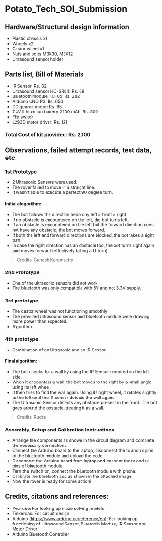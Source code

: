 # Potato_Tech_SOI_Submission

## Hardware/Structural design information
- Plastic chassis x1
- Wheels x2
- Castor wheel x1
- Nuts and bolts M3X30, M3X12
- Ultrasound sensor holder

## Parts list, Bill of Materials
- IR Sensor: Rs. 32 
- Ultrasound sensor HC-SR04: Rs. 68
- Bluetooth module HC-05: Rs. 282
- Arduino UNO R3: Rs. 650
- DC geared motor: Rs. 65
- 7.4V lithium ion battery 2200 mAh: Rs. 500 
- Flip switch
- L293D motor driver: Rs. 121
### Total Cost of kit provided: Rs. 2000

## Observations, failed attempt records, test data, etc.
### 1st Prototype 
- 2 Ultrasonic Sensors were used.
- The rover failed to move in a straight line.
- It wasn't able to execute a perfect 90 degree turn.
 #### Initial alogorithm:
- The bot follows the direction heirarchy left > front > right
- If no obstacle is encountered on the left, the bot turns left.
- If an obstacle is encountered on the left but the forward direction does not have any obstacle, the bot moves forward.
- If both the left and forward directions are blocked, the bot takes a right turn.
- In case the right direction has an obstacle too, the bot turns right again and moves forward (effectively taking a U-turn).
> Credits: Ganesh Karamsetty
### 2nd Prototype
- One of the ultrasonic sensors did not work.
- The bluetooth was only compatible with 5V and not 3.3V supply.
### 3rd prototype
- The castor wheel was not functioning smoothly
- The provided ultrasound sensor and bluetooth module were drawing more power than expected.
- Algorithm: 
### 4th prototype
- Combination of an Ultrasonic and an IR Sensor  
 #### Final algorithm:
- The bot checks for a wall by using the IR Sensor mounted on the left side.
- When it encounters a wall, the bot moves to the right by a small angle using its left wheel.
- It then tries to find the wall again. Using its right wheel, it rotates slightly to the left until the IR sensor detects the wall again.
- The Ultrasonic Sensor detects any obstacle present in the front. The bot goes around the obstacle, treating it as a wall.
> Credits: Rudra

### Assembly, Setup and Calibration Instructions
- Arrange the components as shown in the circuit diagram and complete the necessary connections.
- Connect the Arduino board to the laptop, disconnect the tx and rx pins of the bluetooth module and upload the code.
- Disconnect the Arduino board from laptop and connect the tx and rx pins of bluetooth module.
- Turn the switch on, connect the bluetooth module with phone.
- Calibrate the bluetooth app as shown in the attached image.
- Now the rover is ready for some action!


## Credits, citations and references:
- YouTube: For looking up maze solving models
- Tinkercad: For circuit design
- Arduino (https://www.arduino.cc/reference/en): For looking up functioning of Ultrasound Sensor, Bluetooth Module, IR Sensor and Motor Driver
- Arduino Bluetooth Controller
